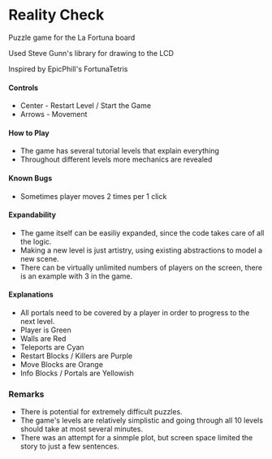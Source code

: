 # Reality Check
Puzzle game for the La Fortuna board

Used Steve Gunn's library for drawing to the LCD

Inspired by EpicPhill's FortunaTetris 

#### Controls
* Center - Restart Level / Start the Game
* Arrows - Movement

#### How to Play
* The game has several tutorial levels that explain everything
* Throughout different levels more mechanics are revealed 

#### Known Bugs
* Sometimes player moves 2 times per 1 click

#### Expandability
* The game itself can be easiliy expanded, since the code takes care of all the logic.
* Making a new level is just artistry, using existing abstractions to model a new scene.
* There can be virtually unlimited numbers of players on the screen, there is an example with 3 in the game.

#### Explanations
* All portals need to be covered by a player in order to progress to the next level.
* Player is Green
* Walls are Red
* Teleports are Cyan
* Restart Blocks / Killers are Purple
* Move Blocks are Orange
* Info Blocks / Portals are Yellowish

### Remarks
* There is potential for extremely difficult puzzles.
* The game's levels are relatively simplistic and going through all 10 levels should take at most several minutes.
* There was an attempt for a sinmple plot, but screen space limited the story to just a few sentences.
